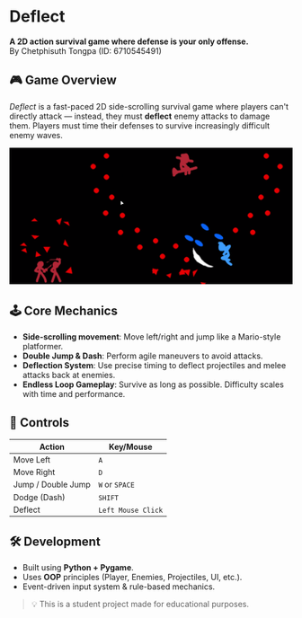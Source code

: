 # Deflect

**A 2D action survival game where defense is your only offense.**  
By Chetphisuth Tongpa (ID: 6710545491)

## 🎮 Game Overview

_Deflect_ is a fast-paced 2D side-scrolling survival game where players can't directly attack — instead, they must **deflect** enemy attacks to damage them. Players must time their defenses to survive increasingly difficult enemy waves.

![Gameplay screenshot](previews/gameplay_screenshot1.png)
## 🕹️ Core Mechanics

- **Side-scrolling movement**: Move left/right and jump like a Mario-style platformer.
- **Double Jump & Dash**: Perform agile maneuvers to avoid attacks.
- **Deflection System**: Use precise timing to deflect projectiles and melee attacks back at enemies.
- **Endless Loop Gameplay**: Survive as long as possible. Difficulty scales with time and performance.

## 🎯 Controls

| Action        | Key/Mouse         |
|---------------|-------------------|
| Move Left     | `A`               |
| Move Right    | `D`               |
| Jump / Double Jump | `W` or `SPACE` |
| Dodge (Dash)  | `SHIFT`           |
| Deflect       | `Left Mouse Click`|

## 🛠️ Development

- Built using **Python + Pygame**.
- Uses **OOP** principles (Player, Enemies, Projectiles, UI, etc.).
- Event-driven input system & rule-based mechanics.


> 💡 This is a student project made for educational purposes.

